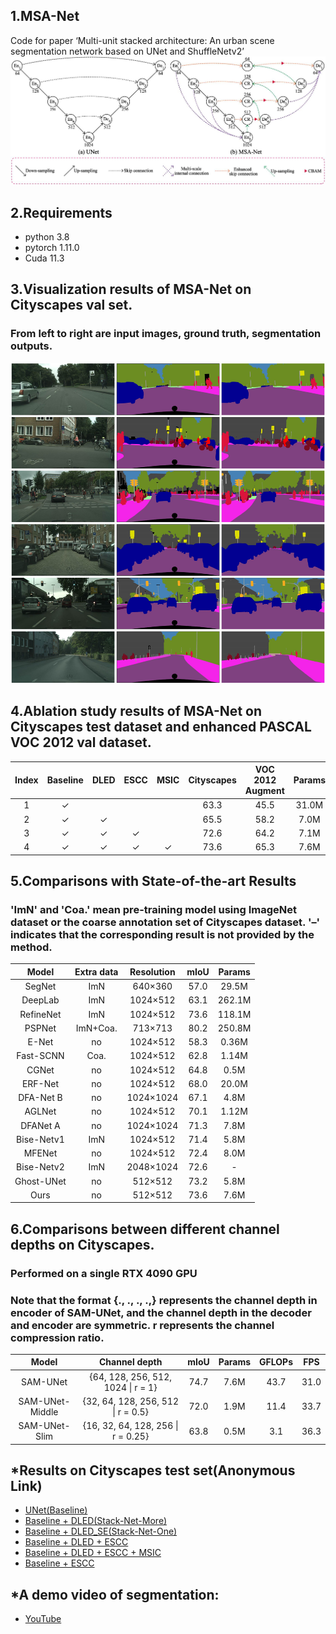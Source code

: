 ## 1.MSA-Net
Code for paper ‘Multi-unit stacked architecture: An urban scene segmentation network based on UNet and ShuffleNetv2’
![Image text](results/Fig.1.jpg)

## 2.Requirements
* python 3.8
* pytorch 1.11.0
* Cuda  11.3

## 3.Visualization results of MSA-Net on Cityscapes val set.
### From left to right are input images, ground truth, segmentation outputs.
![Image text](results/Fig.6.jpg)

## 4.Ablation study results of MSA-Net on Cityscapes test dataset and enhanced PASCAL VOC 2012 val dataset.
| Index | Baseline | DLED | ESCC | MSIC | Cityscapes | VOC 2012 Augment | Params |
|:-----:|:--------:|:----:|:----:|:----:|:----------:|:----------------:|:------:|
|   1   |     ✓    |      |      |      |    63.3    |       45.5       |  31.0M |
|   2   |     ✓    |   ✓  |      |      |    65.5    |       58.2       |  7.0M  |
|   3   |     ✓    |   ✓  |   ✓  |      |    72.6    |       64.2       |  7.1M  |
|   4   |     ✓    |   ✓  |   ✓  |   ✓  |    73.6    |       65.3       |  7.6M  |
## 5.Comparisons with State-of-the-art Results
### 'ImN' and 'Coa.' mean pre-training model using ImageNet dataset or the coarse annotation set of Cityscapes dataset. '–' indicates that the corresponding result is not provided by the method.
|    Model   | Extra data | Resolution | mIoU | Params |
|:----------:|:----------:|:----------:|:----:|:------:|
|   SegNet   |     ImN    |   640×360  | 57.0 |  29.5M |
|   DeepLab  |     ImN    |  1024×512  | 63.1 | 262.1M |
|  RefineNet |     ImN    |  1024×512  | 73.6 | 118.1M |
|   PSPNet   |  ImN+Coa.  |   713×713  | 80.2 | 250.8M |
|    E-Net   |     no     |  1024×512  | 58.3 |  0.36M |
|  Fast-SCNN |    Coa.    |  1024×512  | 62.8 |  1.14M |
|    CGNet   |     no     |  1024×512  | 64.8 |  0.5M  |
|   ERF-Net  |     no     |  1024×512  | 68.0 |  20.0M |
|  DFA-Net B |     no     |  1024×1024 | 67.1 |  4.8M  |
|   AGLNet   |     no     |  1024×512  | 70.1 |  1.12M |
|  DFANet A  |     no     |  1024×1024 | 71.3 |  7.8M  |
| Bise-Netv1 |     ImN    |  1024×512  | 71.4 |  5.8M  |
|   MFENet   |     no     |  1024×512  | 72.4 |  8.0M  |
| Bise-Netv2 |     ImN    |  2048×1024 | 72.6 |    -   |
| Ghost-UNet |     no     |   512×512  | 73.2 |  5.8M  |
|    Ours    |     no     |   512×512  | 73.6 |  7.6M  |

## 6.Comparisons between different channel depths on Cityscapes. 
### Performed on a single RTX 4090 GPU
### Note that the format {., ., ., .,} represents the channel depth in encoder of SAM-UNet, and the channel depth in the decoder and encoder are symmetric. r represents the channel compression ratio.
|      Model      |            Channel depth           | mIoU | Params | GFLOPs |  FPS |
|:---------------:|:----------------------------------:|:----:|:------:|:------:|:----:|
|     SAM-UNet    | {64, 128, 256, 512, 1024 \| r = 1} | 74.7 |  7.6M  |  43.7  | 31.0 |
| SAM-UNet-Middle | {32, 64, 128, 256, 512 \| r = 0.5} | 72.0 |  1.9M  |  11.4  | 33.7 |
|  SAM-UNet-Slim  | {16, 32, 64, 128, 256 \| r = 0.25} | 63.8 |  0.5M  |   3.1  | 36.3 |
## *Results on Cityscapes test set(Anonymous Link)
* [UNet(Baseline)](https://www.cityscapes-dataset.com/anonymous-results/?id=98b31a77d61d1ec3c42412c7cb7291c75fbb1b382dbdb40983c92aa0420e0526)
* [Baseline + DLED(Stack-Net-More)](https://www.cityscapes-dataset.com/anonymous-results/?id=2578bf048dfc01c61d0fb3da8f95473f3329dff55ae071549d26eb56ecff9ea4)
* [Baseline + DLED_SE(Stack-Net-One)](https://www.cityscapes-dataset.com/anonymous-results/?id=620bd8e0bd92281f046c1748f60a7b3b9db5d7b5aae96bb89dde7001ad37c4b2)
* [Baseline + DLED + ESCC](https://www.cityscapes-dataset.com/anonymous-results/?id=417cea22d2b0a4c138c908cae163ddc496ef42420edf763a408aee50ea15a64d)
* [Baseline + DLED + ESCC + MSIC](https://www.cityscapes-dataset.com/anonymous-results/?id=a962c6795c460027641a810a627ec30a8c52a4868eff7bf8f5f50a1b940f6a1b)
* [Baseline + ESCC](https://www.cityscapes-dataset.com/anonymous-results/?id=2bca6283315dfe057235e9fca9707a329719a879e7fc0ac0089791ab8adbb394)
## *A demo video of segmentation:
* [YouTube](https://youtube.com/shorts/_H0DLRKsO7Q?feature=share)
